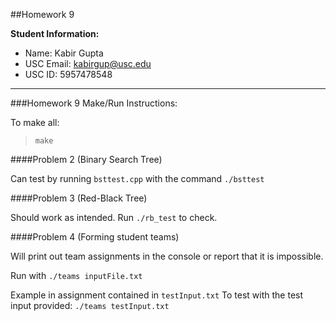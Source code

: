 ##Homework 9

**Student Information:**
+ Name: Kabir Gupta
+ USC Email: kabirgup@usc.edu
+ USC ID: 5957478548

***

###Homework 9 Make/Run Instructions:

To make all:

> `make`

####Problem 2 (Binary Search Tree)

Can test by running `bsttest.cpp` with the command `./bsttest`

####Problem 3 (Red-Black Tree)

Should work as intended. Run `./rb_test` to check.

####Problem 4 (Forming student teams)

Will print out team assignments in the console or report that it is impossible.

Run with `./teams inputFile.txt`

Example in assignment contained in `testInput.txt`
To test with the test input provided: `./teams testInput.txt`